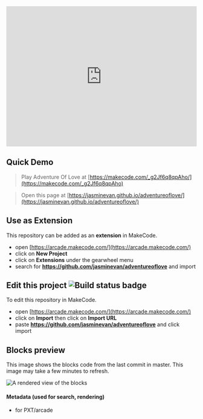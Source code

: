  <div style="position:relative;height:calc(300px + 5em);width:100%;overflow:hidden;"><iframe style="position:absolute;top:0;left:0;width:100%;height:100%;" src="https://arcade.makecode.com/---codeembed#pub:_5DD1A80DV0q8" allowfullscreen="allowfullscreen" frameborder="0" sandbox="allow-scripts allow-same-origin"></iframe></div>
 
 ## Quick Demo

> Play Adventure Of Love at [https://makecode.com/_g2Jf6q8qpAho/](https://makecode.com/_g2Jf6q8qpAho)

> Open this page at [https://jasminevan.github.io/adventureoflove/](https://jasminevan.github.io/adventureoflove/)

## Use as Extension

This repository can be added as an **extension** in MakeCode.

* open [https://arcade.makecode.com/](https://arcade.makecode.com/)
* click on **New Project**
* click on **Extensions** under the gearwheel menu
* search for **https://github.com/jasminevan/adventureoflove** and import

## Edit this project ![Build status badge](https://github.com/jasminevan/adventureoflove/workflows/MakeCode/badge.svg)

To edit this repository in MakeCode.

* open [https://arcade.makecode.com/](https://arcade.makecode.com/)
* click on **Import** then click on **Import URL**
* paste **https://github.com/jasminevan/adventureoflove** and click import

## Blocks preview

This image shows the blocks code from the last commit in master.
This image may take a few minutes to refresh.

![A rendered view of the blocks](https://github.com/jasminevan/adventureoflove/raw/master/.github/makecode/blocks.png)

#### Metadata (used for search, rendering)

* for PXT/arcade
<script src="https://makecode.com/gh-pages-embed.js"></script><script>makeCodeRender("{{ site.makecode.home_url }}", "{{ site.github.owner_name }}/{{ site.github.repository_name }}");</script>

